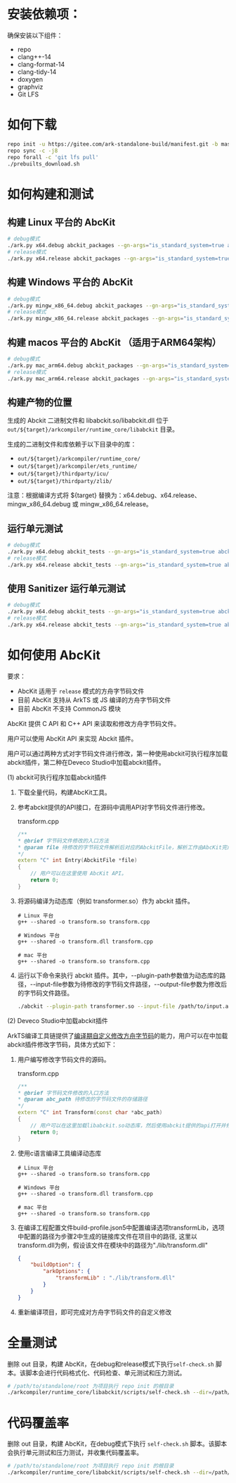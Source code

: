 # 安装依赖项：

确保安装以下组件：
- repo
- clang++-14
- clang-format-14
- clang-tidy-14
- doxygen
- graphviz
- Git LFS

# 如何下载

```sh
repo init -u https://gitee.com/ark-standalone-build/manifest.git -b master
repo sync -c -j8
repo forall -c 'git lfs pull'
./prebuilts_download.sh
```

# 如何构建和测试

## 构建 Linux 平台的 AbcKit

```sh
# debug模式
./ark.py x64.debug abckit_packages --gn-args="is_standard_system=true abckit_enable=true enable_cmc_gc=false"
# release模式
./ark.py x64.release abckit_packages --gn-args="is_standard_system=true abckit_enable=true enable_cmc_gc=false"
```

## 构建 Windows 平台的 AbcKit
```sh
# debug模式
./ark.py mingw_x86_64.debug abckit_packages --gn-args="is_standard_system=true abckit_enable=true enable_cmc_gc=false"
# release模式
./ark.py mingw_x86_64.release abckit_packages --gn-args="is_standard_system=true abckit_enable=true enable_cmc_gc=false"
```

## 构建 macos 平台的 AbcKit （适用于ARM64架构）

```sh
# debug模式
./ark.py mac_arm64.debug abckit_packages --gn-args="is_standard_system=true abckit_enable=true enable_cmc_gc=false"
# release模式
./ark.py mac_arm64.release abckit_packages --gn-args="is_standard_system=true abckit_enable=true enable_cmc_gc=false"
```

## 构建产物的位置

生成的 Abckit 二进制文件和 libabckit.so/libabckit.dll 位于 `out/${target}/arkcompiler/runtime_core/libabckit` 目录。

生成的二进制文件和库依赖于以下目录中的库：
- `out/${target}/arkcompiler/runtime_core/`
- `out/${target}/arkcompiler/ets_runtime/`
- `out/${target}/thirdparty/icu/`
- `out/${target}/thirdparty/zlib/`

注意：根据编译方式将 ${target} 替换为：x64.debug、x64.release、mingw\_x86\_64.debug 或 mingw\_x86\_64.release。

## 运行单元测试

```sh
# debug模式
./ark.py x64.debug abckit_tests --gn-args="is_standard_system=true abckit_enable=true abckit_enable_tests=true enable_cmc_gc=false"
# release模式
./ark.py x64.release abckit_tests --gn-args="is_standard_system=true abckit_enable=true abckit_enable_tests=true enable_cmc_gc=false"
```

## 使用 Sanitizer 运行单元测试

```sh
# debug模式
./ark.py x64.debug abckit_tests --gn-args="is_standard_system=true abckit_enable=true abckit_with_sanitizers=true abckit_enable_tests=true enable_cmc_gc=false"
# release模式
./ark.py x64.release abckit_tests --gn-args="is_standard_system=true abckit_enable=true abckit_with_sanitizers=true abckit_enable_tests=true enable_cmc_gc=false"
```

# 如何使用 AbcKit

要求：
- AbcKit 适用于 `release` 模式的方舟字节码文件
- 目前 AbcKit 支持从 ArkTS 或 JS 编译的方舟字节码文件
- 目前 AbcKit 不支持 CommonJS 模块

AbcKit 提供 C API 和 C++ API 来读取和修改方舟字节码文件。

用户可以使用 AbcKit API 来实现 Abckit 插件。

用户可以通过两种方式对字节码文件进行修改，第一种使用abckit可执行程序加载abckit插件，第二种在Deveco Studio中加载abckit插件。

(1) abckit可执行程序加载abckit插件

1. 下载全量代码，构建AbcKit工具。

2. 参考abckit提供的API接口，在源码中调用API对字节码文件进行修改。

    transform.cpp

    ```cpp
    /**
    * @brief 字节码文件修改的入口方法
    * @param file 待修改的字节码文件解析后对应的AbckitFile，解析工作由AbcKit完成
    */
    extern "C" int Entry(AbckitFile *file)
    {
        // 用户可以在这里使用 AbcKit API。
        return 0;
    }
    ```

3. 将源码编译为动态库（例如 transformer.so）作为 abckit 插件。

    ```
    # Linux 平台
    g++ --shared -o transform.so transform.cpp

    # Windows 平台
    g++ --shared -o transform.dll transform.cpp

    # mac 平台
    g++ --shared -o transform.so transform.cpp

    ```

4. 运行以下命令来执行 abckit 插件。其中，--plugin-path参数值为动态库的路径，--input-file参数为待修改的字节码文件路径，--output-file参数为修改后的字节码文件路径。

    ```sh
    ./abckit --plugin-path transformer.so --input-file /path/to/input.abc --output-file /path/to/output.abc
    ```

(2) Deveco Studio中加载abckit插件

ArkTS编译工具链提供了[编译期自定义修改方舟字节码](https://developer.huawei.com/consumer/cn/doc/harmonyos-guides/customize-bytecode-during-compilation)的能力，用户可以在中加载abckit插件修改字节码，具体方式如下：

1. 用户编写修改字节码文件的源码。

    transform.cpp

    ```c++
    /**
    * @brief 字节码文件修改的入口方法
    * @param abc_path 待修改的字节码文件的存储路径
    */
    extern "C" int Transform(const char *abc_path)
    {
        // 用户可以在这里加载libabckit.so动态库，然后使用abckit提供的api打开并修改字节码文件
        return 0;
    }
    ```

2. 使用c语言编译工具编译动态库

    ```
    # Linux 平台
    g++ --shared -o transform.so transform.cpp

    # Windows 平台
    g++ --shared -o transform.dll transform.cpp

    # mac 平台
    g++ --shared -o transform.so transform.cpp

    ```

3. 在编译工程配置文件build-profile.json5中配置编译选项transformLib，选项中配置的路径为步骤2中生成的链接库文件在项目中的路径, 这里以transform.dll为例，假设该文件在模块中的路径为"./lib/transform.dll"

    ```json
    {
        "buildOption": {
            "arkOptions": {
                "transformLib" : "./lib/transform.dll"
            }
        }
    }
    ```
4. 重新编译项目，即可完成对方舟字节码文件的自定义修改

# 全量测试

删除 out 目录，构建 AbcKit，在debug和release模式下执行`self-check.sh` 脚本。该脚本会进行代码格式化、代码检查、单元测试和压力测试。

```sh
# /path/to/standalone/root 为项目执行 repo init 的根目录
./arkcompiler/runtime_core/libabckit/scripts/self-check.sh --dir=/path/to/standalone/root
```

# 代码覆盖率

删除 out 目录，构建 AbcKit，在debug模式下执行 `self-check.sh` 脚本。该脚本会执行单元测试和压力测试，并收集代码覆盖率。

```sh
# /path/to/standalone/root 为项目执行 repo init 的根目录
./arkcompiler/runtime_core/libabckit/scripts/self-check.sh --dir=/path/to/standalone/root --coverage
```

